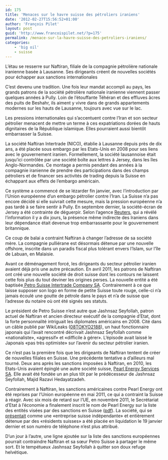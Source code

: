 ```yaml
---
id: 175
title: 'Menaces sur le havre suisse des pétroliers iraniens'
date: '2012-02-27T15:56:52+01:00'
author: 'François Pilet'
layout: post
guid: 'http://www.francoispilet.net/?p=175'
permalink: /menace-sur-la-havre-suisse-des-petroliers-iraniens/
categories:
    - 'big oil'
    - suisse
---
```


L’étau se resserre sur Naftiran, filiale de la compagnie pétrolière nationale iranienne basée à Lausanne. Ses dirigeants créent de nouvelles sociétés pour échapper aux sanctions internationales

C’est devenu une tradition. Une fois leur mandat accompli au pays, les grands patrons de la société pétrolière nationale iranienne viennent passer quelques années à Pully. Loin de l’étouffante Téhéran et des effluves âcres des puits de Beshahr, ils aiment y vivre dans de grands appartements modernes sur les hauts de Lausanne, toujours avec vue sur le lac.

Les pressions internationales qui s’accentuent contre l’Iran et son secteur pétrolier menacent de mettre un terme à ces expatriations dorées de hauts dignitaires de la République islamique. Elles pourraient aussi bientôt embarrasser la Suisse.

La société Naftiran Intertrade (NICO), établie à Lausanne depuis près de dix ans, a été placée sous embargo par les Etats-Unis en 2008 pour ses liens avec le gouvernement iranien. Formellement, la société lausannoise était jusqu’ici contrôlée par une société boîte aux lettres à Jersey, dans les îles Anglo-Normandes. Ce montage a permis pendant des années à la compagnie iranienne de prendre des participations dans des champs pétroliers et de financer ses activités de trading depuis la Suisse en échappant aux effets de l’embargo américain.

Ce système a commencé de se lézarder fin janvier, avec l’introduction par l’Union européenne d’un embargo pétrolier contre l’Iran. La Suisse n’a pas encore décidé si elle suivrait cette mesure, mais la pression européenne n’a pas tardé à se faire sentir à Pully. En septembre dernier, la société-écran de Jersey a été contrainte de déguerpir. Selon l’agence [Reuters](http://www.reuters.com/article/2012/02/16/us-iran-havens-idUSTRE81F0XI20120216), qui a révélé l’information il y a dix jours, la présence même indirecte des Iraniens dans leur dépendance était devenue trop embarrassante pour le gouvernement britannique.

Ce coup de balai a contraint Naftiran à changer l’adresse de sa société mère. La compagnie pulliérane est désormais détenue par une nouvelle offshore, inscrite dans un paradis fiscal plus tolérant envers l’Islam, sur l’île de Labuan, en Malaisie.

Avant ce déménagement forcé, les dirigeants du secteur pétrolier iranien avaient déjà pris une autre précaution. En avril 2011, les patrons de Naftiran ont créé une nouvelle société de droit suisse dont les contours ne laissent cette fois plus du tout deviner les origines perses. La nouvelle entité a été baptisée[ Petro Suisse Intertrade Company SA](http://www.moneyhouse.ch/fr/u/petro_suisse_intertrade_company_sa_CH-550.1.090.508-9.htm). Contrairement à ce que laisse supposer son logo en forme de petite Suisse toute rouge, celle-ci n’a jamais écoulé une goutte de pétrole dans le pays et n’a de suisse que l’adresse du notaire où ont été signés ses statuts.

Le président de Petro Suisse n’est autre que Jashnsaz Seyfollah, patron actuel de Naftiran et ancien directeur exécutif de la compagnie d’Etat, dont la forte personnalité intriguait les diplomates américains en 2008. Cité dans un câble publié par WikiLeaks ([08TOKYO2188](http://cablesearch.org/cable/view.php?id=08TOKYO2188&hl=Jashnsaz)), un haut fonctionnaire japonais qui l’avait rencontré décrivait Jashnsaz Seyfollah comme «nationaliste», «agressif» et «difficile à gérer». L’épisode avait laissé le Japonais «pas très optimiste» sur l’avenir du secteur pétrolier iranien.

Ce n’est pas la première fois que les dirigeants de Naftiran tentent de créer de nouvelles filiales en Suisse. Une précédente tentative a d’ailleurs mal tourné. Deux ans après les sanctions imposées à Naftiran, en 2010, les Etats-Unis avaient épinglé une autre société suisse, [Pearl Energy Services SA](http://www.moneyhouse.ch/fr/u/pearl_energy_services_sa_CH-550.1.058.055-9.htm). Elle avait été fondée un an plus tôt par le prédécesseur de Jashnsaz Seyfollah, Majid Razavi Hedayatzadeh.

Contrairement à Naftiran, les sanctions américaines contre Pearl Energy ont été reprises par l’Union européenne en mai 2011, ce qui a contraint la Suisse à réagir. Avec six mois de retard sur l’UE, en novembre 2011, le Secrétariat d’Etat à l’économie a finalement inscrit le nom de Pearl Energy sur la liste des entités visées par des sanctions en Suisse ([pdf](http://www.admin.ch/ch/f/rs/9/946.231.143.6.fr.pdf)). La société, qui se [présentait](http://pearlenergy.ch/) comme une «entreprise suisse indépendante» et entièrement détenue par des «résidents suisses» a été placée en liquidation le 19 janvier dernier et son numéro de téléphone n’est plus attribué.

D’un jour à l’autre, une ligne ajoutée sur la liste des sanctions européennes pourrait contraindre Naftiran et sa sœur Petro Suisse à partager le même sort. Et le tempétueux Jashnsaz Seyfollah à quitter son doux refuge helvétique.